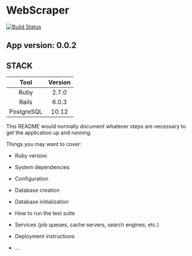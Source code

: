 # WebScraper
[![Build Status](https://travis-ci.com/droznyk/webscraper.svg?branch=master)](https://travis-ci.com/droznyk/webscraper)

## App version: 0.0.2

## STACK
|Tool|Version|
|:---:|:---:|
|Ruby|2.7.0|
|Rails|6.0.3|
|PostgreSQL|10.12|


This README would normally document whatever steps are necessary to get the
application up and running.

Things you may want to cover:

* Ruby version

* System dependencies

* Configuration

* Database creation

* Database initialization

* How to run the test suite

* Services (job queues, cache servers, search engines, etc.)

* Deployment instructions

* ...
